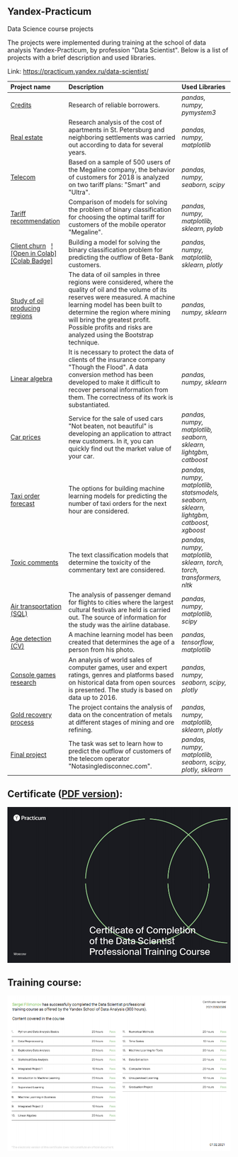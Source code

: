 ## Yandex-Practicum
 Data Science course projects

 The projects were implemented during training at the school of data analysis Yandex-Practicum, by profession "Data Scientist". Below is a list of projects with a brief description and used libraries.

 Link: https://practicum.yandex.ru/data-scientist/


| Project name | Description | Used Libraries | 
| :---------------------- | :---------------------- | :---------------------- |
| [Credits](Credits) | Research of reliable borrowers.| *pandas,* *numpy,* *pymystem3* |
| [Real estate](Real_estate) | Research analysis of the cost of apartments in St. Petersburg and neighboring settlements was carried out according to data for several years.| *pandas,* *numpy,* *matplotlib* |
| [Telecom](Telecom) | Based on a sample of 500 users of the Megaline company, the behavior of customers for 2018 is analyzed on two tariff plans: "Smart" and "Ultra". | *pandas,* *numpy,* *seaborn,* *scipy* |
| [Tariff recommendation](Tariff_recommendation) | Comparison of models for solving the problem of binary classification for choosing the optimal tariff for customers of the mobile operator "Megaline". | *pandas,* *numpy,* *matplotlib,* *sklearn,* *pylab* |
| [Сlient churn](Сlient_churn) &nbsp; [![Open in Colab][Colab Badge]][Сlient churn] | Building a model for solving the binary classification problem for predicting the outflow of Beta-Bank customers. | *pandas,* *numpy,* *matplotlib,* *sklearn,* *plotly* |
| [Study of oil producing regions](Study_oilregs) | The data of oil samples in three regions were considered, where the quality of oil and the volume of its reserves were measured. A machine learning model has been built to determine the region where mining will bring the greatest profit. Possible profits and risks are analyzed using the Bootstrap technique. | *pandas,* *numpy,* *sklearn* |
| [Linear algebra](Linear_algebra) | It is necessary to protect the data of clients of the insurance company "Though the Flood". A data conversion method has been developed to make it difficult to recover personal information from them. The correctness of its work is substantiated. | *pandas,* *numpy,* *sklearn* |
| [Car prices](Car_prices) | Service for the sale of used cars "Not beaten, not beautiful" is developing an application to attract new customers. In it, you can quickly find out the market value of your car. | *pandas,* *numpy,* *matplotlib,* *seaborn,* *sklearn,* *lightgbm,* *catboost* |
| [Taxi order forecast](Taxi_order) | The options for building machine learning models for predicting the number of taxi orders for the next hour are considered. | *pandas,* *numpy,* *matplotlib,* *statsmodels,* *seaborn,* *sklearn,* *lightgbm,* *catboost,* *xgboost* |
| [Toxic comments](Toxic_comments) | The text classification models that determine the toxicity of the commentary text are considered. | *pandas,* *numpy,* *matplotlib,* *sklearn,* *torch,* *torch,* *transformers,* *nltk* |
| [Air transportation (SQL)](Air_transportation) | The analysis of passenger demand for flights to cities where the largest cultural festivals are held is carried out. The source of information for the study was the airline database. | *pandas,* *numpy,* *matplotlib,* *scipy* |
| [Age detection (CV)](Age_detection) | A machine learning model has been created that determines the age of a person from his photo. | *pandas,* *tensorflow,* *matplotlib* |
| [Console games research](Console_games) | An analysis of world sales of computer games, user and expert ratings, genres and platforms based on historical data from open sources is presented. The study is based on data up to 2016. | *pandas,* *numpy,* *seaborn,* *scipy,* *plotly* |
| [Gold recovery process](Gold_recovery) | The project contains the analysis of data on the concentration of metals at different stages of mining and ore refining. | *pandas,* *numpy,* *matplotlib,* *sklearn,* *plotly*  |
| [Final project](Graduation_project) | The task was set to learn how to predict the outflow of customers of the telecom operator "Notasingledisconnec.com". | *pandas,* *numpy,* *matplotlib,* *seaborn,* *scipy,* *plotly,* *sklearn* |

## Certificate ([PDF version](certificate/diploma_eng.pdf)):
![Data Scientist — certificate](/certificate/1page.png)

## Training course:
![Data Scientist — training course](/certificate/2page.png)


[Сlient churn]:        https://colab.research.google.com/github.com/MrSVF/Yandex-Practicum/tree/main/Сlient_churn.ipynb